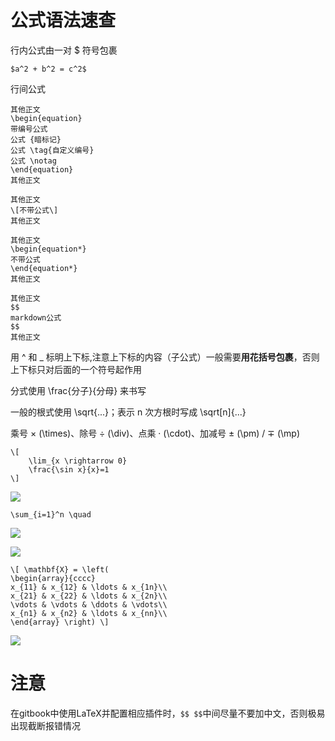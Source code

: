 # 公式语法速查

行内公式由一对 $ 符号包裹

```
$a^2 + b^2 = c^2$
```

行间公式

```
其他正文
\begin{equation} 
带编号公式
公式 {暗标记}
公式 \tag{自定义编号}
公式 \notag 
\end{equation} 
其他正文
```

```
其他正文
\[不带公式\]
其他正文
```

```
其他正文
\begin{equation*} 
不带公式
\end{equation*} 
其他正文
```

```
其他正文
$$
markdown公式
$$
其他正文

```

用 ^ 和 _ 标明上下标,注意上下标的内容（子公式）一般需要**用花括号包裹**，否则上下标只对后面的一个符号起作用

分式使用 \frac{分子}{分母} 来书写

一般的根式使用 \sqrt{...}；表示 n 次方根时写成 \sqrt[n]{...}

乘号 × (\times)、除号 ÷ (\div)、点乘 · (\cdot)、加减号 ± (\pm) / ∓ (\mp)

```
\[
    \lim_{x \rightarrow 0} 
    \frac{\sin x}{x}=1
\]
```

![](https://cdn.jsdelivr.net/gh/ZanderZhao/img20/file/20191007192728.png)

```
\sum_{i=1}^n \quad 
```

![](https://cdn.jsdelivr.net/gh/ZanderZhao/img20/file/20191007192923.png)

![](https://cdn.jsdelivr.net/gh/ZanderZhao/img20/file/20191007193001.png)

```
\[ \mathbf{X} = \left( 
\begin{array}{cccc} 
x_{11} & x_{12} & \ldots & x_{1n}\\ 
x_{21} & x_{22} & \ldots & x_{2n}\\ 
\vdots & \vdots & \ddots & \vdots\\ 
x_{n1} & x_{n2} & \ldots & x_{nn}\\ 
\end{array} \right) \]
```

![](https://cdn.jsdelivr.net/gh/ZanderZhao/img20/file/20191007193222.png)







# 注意
在gitbook中使用LaTeX并配置相应插件时，`$$ $$`中间尽量不要加中文，否则极易出现截断报错情况






















